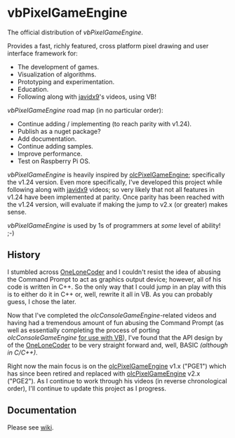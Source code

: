 # vbPixelGameEngine

The official distribution of *vbPixelGameEngine*.

Provides a fast, richly featured, cross platform pixel drawing and user interface framework for:

- The development of games.
- Visualization of algorithms.
- Prototyping and experimentation.
- Education.
- Following along with [javidx9](https://www.youtube.com/@javidx9)'s videos, using VB!

*vbPixelGameEngine* road map (in no particular order):

- Continue adding / implementing (to reach parity with v1.24).
- Publish as a nuget package?
- Add documentation.
- Continue adding samples.
- Improve performance.
- Test on Raspberry Pi OS.

*vbPixelGameEngine* is heavily inspired by [olcPixelGameEngine](https://github.com/OneLoneCoder/olcPixelGameEngine); specifically the v1.24 version. Even more specifically, I've developed this project while following along with [javidx9](https://www.youtube.com/@javidx9) videos; so very likely that not all features in v1.24 have been implemented at parity. Once parity has been reached with the v1.24 version, will evaluate if making the jump to v2.x (or greater) makes sense.

*vbPixelGameEngine* is used by 1s of programmers at *some* level of ability! ;-)

## History

I stumbled across [OneLoneCoder](https://github.com/OneLoneCoder) and I couldn't resist the idea of abusing the Command Prompt to act as graphics output device; however, all of his code is written in C++. So the only way that I could jump in an play with this is to either do it in C++ or, well, rewrite it all in VB. As you can probably guess, I chose the later.

Now that I've completed the *olcConsoleGameEngine*-related videos and having had a tremendous amount of fun abusing the Command Prompt (as well as essentially completing the process of porting *olcConsoleGameEngine* [for use with VB](https://github.com/DualBrain/vbConsoleGameEngine)), I've found that the API design by of the [OneLoneCoder](https://github.com/OneLoneCoder) to be very straight forward and, well, BASIC *(although in C/C++)*.

Right now the main focus is on the [olcPixelGameEngine](https://github.com/OneLoneCoder/olcPixelGameEngine) v1.x ("PGE1") which has since been retired and replaced with [olcPixelGameEngine](https://github.com/OneLoneCoder/olcPixelGameEngine) v2.x ("PGE2"). As I continue to work through his videos (in reverse chronological order), I'll continue to update this project as I progress.

## Documentation

Please see [wiki](https://github.com/DualBrain/vbPixelGameEngine/wiki).
